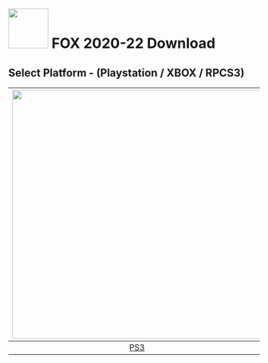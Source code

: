 # <img width="80" src="https://github.com/dylanhale/ScorebugMods/blob/main/assets/images/FOX.png"> FOX 2020-22 Download

## Select Platform - (Playstation / XBOX / RPCS3)

| <img width="500" src="https://github.com/dylanhale/ScorebugMods/blob/main/assets/images/Playstation.png"> | <img width="500" src="https://github.com/dylanhale/ScorebugMods/blob/main/assets/images/Xbox.png"> | <img width="500" src="https://github.com/dylanhale/ScorebugMods/blob/main/assets/images/RPCS3.png"> |
| :---:|:---:|:---:|
| [PS3](https://www.mediafire.com/file/1w1tmmc2ps1di7i/PS3_PC_FOX2020.zip/file) |  [XBOX](https://www.mediafire.com/file/in6hciwn11m5i3d/XBOX_FOX2020.zip/file) | [RPCS3](https://www.mediafire.com/file/1w1tmmc2ps1di7i/PS3_PC_FOX2020.zip/file) |

